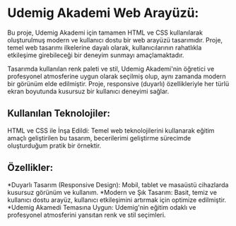 <h1>Udemig Akademi Web Arayüzü:</h1>

Bu proje, Udemig Akademi için tamamen HTML ve CSS kullanılarak oluşturulmuş modern ve kullanıcı dostu bir web arayüzü tasarımıdır. Proje, temel web tasarımı ilkelerine dayalı olarak, kullanıcılarının rahatlıkla etkileşime girebileceği bir deneyim sunmayı amaçlamaktadır.

Tasarımda kullanılan renk paleti ve stil, Udemig Akademi'nin öğretici ve profesyonel atmosferine uygun olarak seçilmiş olup, aynı zamanda modern bir görünüm elde edilmiştir. Proje, responsive (duyarlı) özellikleriyle her türlü ekran boyutunda kusursuz bir kullanıcı deneyimi sağlar.

<h2>Kullanılan Teknolojiler:</h2>

HTML ve CSS ile İnşa Edildi: Temel web teknolojilerini kullanarak eğitim amaçlı geliştirilen bu tasarım, becerilerimi geliştirme sürecimde oluşturduğum pratik bir örnektir.

<h2>Özellikler:</h2>

*Duyarlı Tasarım (Responsive Design): Mobil, tablet ve masaüstü cihazlarda kusursuz görünüm ve kullanım.
*Modern ve Şık Tasarım: Basit, temiz ve kullanıcı dostu arayüz, kullanıcı etkileşimini artırmak için optimize edilmiştir.
\*Udemig Akamedi Temasına Uygun: Udemig'nin eğitim odaklı ve profesyonel atmosferini yansıtan renk ve stil seçimleri.
